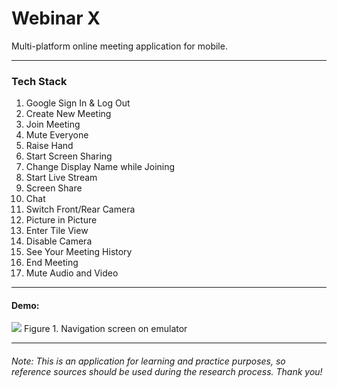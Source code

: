 # Webinar X
Multi-platform online meeting application for mobile.

--------------
### Tech Stack
1. Google Sign In & Log Out
2. Create New Meeting
3. Join Meeting
4. Mute Everyone
5. Raise Hand
6. Start Screen Sharing
7.  Change Display Name while Joining
8.  Start Live Stream
9.  Screen Share
10. Chat
11. Switch Front/Rear Camera
12. Picture in Picture
13. Enter Tile View
14. Disable Camera
15. See Your Meeting History
16. End Meeting
17. Mute Audio and Video


------
#### Demo:
  <img src="https://raw.githubusercontent.com/anvng/description-image-archive/main/WebinarX/img/shot-chatting.png" />
      Figure 1. Navigation screen on emulator

------

###### Note: This is an application for learning and practice purposes, so reference sources should be used during the research process. Thank you!
